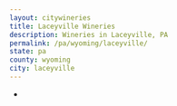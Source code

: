 ```yaml
---
layout: citywineries
title: Laceyville Wineries
description: Wineries in Laceyville, PA
permalink: /pa/wyoming/laceyville/
state: pa
county: wyoming
city: laceyville
---
```

-
